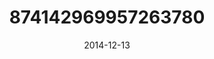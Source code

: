 ---
title: "874142969957263780"
cover: "2014-12-13 10.13.04 874142969957263780_46248401"
photo: "2014-12-13 10.13.04 874142969957263780_46248401"
date: "2014-12-13"
type: "photo"
---